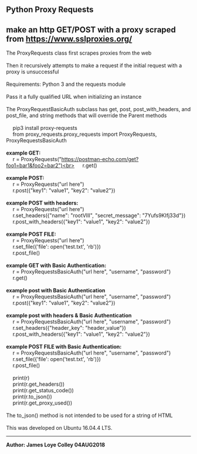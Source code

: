 ## Python Proxy Requests
## make an http GET/POST with a proxy scraped from https://www.sslproxies.org/
The ProxyRequests class first scrapes proxies from the web
<br><br>
Then it recursively attempts to make a request if the initial request with a proxy is unsuccessful
<br><br>
Requirements: Python 3 and the requests module
<br><br>
Pass it a fully qualified URL when initializing an instance
<br><br>
The ProxyRequestBasicAuth subclass has get, post, post_with_headers, and post_file, and string methods that will override the Parent methods
<br><br>
&emsp;&nbsp;pip3 install proxy-requests<br>
&emsp;&nbsp;from proxy_requests.proxy_requests import ProxyRequests, ProxyRequestsBasicAuth
<br><br>
<b>example GET:</b><br>
&emsp;&nbsp;r = ProxyRequests("https://postman-echo.com/get?foo1=bar1&foo2=bar2")<br>
&emsp;&nbsp;r.get()<br><br>
<b>example POST:</b><br>
&emsp;&nbsp;r = ProxyRequests("url here")<br>
&emsp;&nbsp;r.post({"key1": "value1", "key2": "value2"})<br><br>
<b>example POST with headers:</b><br>
&emsp;&nbsp;r = ProxyRequests("url here")<br>
&emsp;&nbsp;r.set_headers({"name": "rootVIII", "secret_message": "7Yufs9KIfj33d"})<br>
&emsp;&nbsp;r.post_with_headers({"key1": "value1", "key2": "value2"})<br><br>
<b>example POST FILE:</b><br>
&emsp;&nbsp;r = ProxyRequests("url here")<br>
&emsp;&nbsp;r.set_file({'file': open('test.txt', 'rb')})<br>
&emsp;&nbsp;r.post_file()<br><br>
<b>example GET with Basic Authentication:</b><br>
&emsp;&nbsp;r = ProxyRequestsBasicAuth("url here", "username", "password")<br>
&emsp;&nbsp;r.get()<br><br>
<b>example post with Basic Authentication</b><br>
&emsp;&nbsp;r = ProxyRequestsBasicAuth("url here", "username", "password")<br>
&emsp;&nbsp;r.post({"key1": "value1", "key2": "value2"})<br><br>
<b>example post with headers & Basic Authentication</b><br>
&emsp;&nbsp;r = ProxyRequestsBasicAuth("url here", "username", "password")<br>
&emsp;&nbsp;r.set_headers({"header_key": "header_value"})<br>
&emsp;&nbsp;r.post_with_headers({"key1": "value1", "key2": "value2"})<br><br>
<b>example POST FILE with Basic Authentication:</b><br>
&emsp;&nbsp;r = ProxyRequestsBasicAuth("url here", "username", "password")<br>
&emsp;&nbsp;r.set_file({'file': open('test.txt', 'rb')})<br>
&emsp;&nbsp;r.post_file()<br><br>
&emsp;&nbsp;print(r)<br>
&emsp;&nbsp;print(r.get_headers())<br>
&emsp;&nbsp;print(r.get_status_code())<br>
&emsp;&nbsp;print(r.to_json())<br>
&emsp;&nbsp;print(r.get_proxy_used())
<br><br>
The to_json() method is not intended to be used for a string of HTML<br><br>
This was developed on Ubuntu 16.04.4 LTS.
<hr>
<b>Author: James Loye Colley  04AUG2018</b><br><br>
